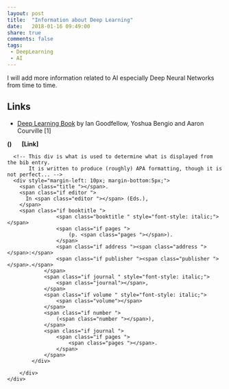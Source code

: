 ```yaml
---
layout: post
title:  "Information about Deep Learning"
date:   2018-01-16 09:49:00
share: true
comments: false
tags:
 - DeepLearning
 - AI
---
```


I will add more information related to AI especially Deep Neural Networks from time to time.

## Links

* [Deep Learning Book](http://www.deeplearningbook.org/ "Deep Learning Book") by Ian Goodfellow, Yoshua Bengio and Aaron Courville [1]


<textarea id="bibtex_input" style="display:none;">
@book{Goodfellow-et-al-2016,
    title={Deep Learning},
    author={Ian Goodfellow and Yoshua Bengio and Aaron Courville},
    publisher={MIT Press},
    note={\url{http://www.deeplearningbook.org}},
  url={http://www.deeplearningbook.org},
    year={2016}
}
</textarea>

<div id="bibtex_display"></div>
<div class="bibtex_template">
  <div class ="well">
    <div class ="container">
      <div class="if author" style="font-weight: bold;">
        <span class="author"></span>
	<span class="if year"> (<span class="year"></span>) </span>
        <span class="if url" style="margin-left: 20px">
	  <a class="url ">[Link]</a>
	</span>
      </div>
      
      <!-- This div is what is used to determine what is displayed from the bib entry. 
           It is written to produce (roughly) APA formatting, though it is not perfect... -->
      <div style="margin-left: 10px; margin-bottom:5px;">
        <span class="title "></span>.
        <span class="if editor ">
          In <span class="editor "></span> (Eds.),
        </span>
        <span class="if booktitle ">
					<span class="booktitle " style="font-style: italic;"></span>
					<span class="if pages ">
						(p. <span class="pages "></span>).
					</span>
					<span class="if address "><span class="address "></span>:</span>
					<span class="if publisher "><span class="publisher "></span>.</span>
				</span>
				<span class="if journal " style="font-style: italic;">
					<span class="journal"></span>,
				</span>
				<span class="if volume " style="font-style: italic;">
					<span class="volume"></span>
				</span>
				<span class="if number ">
					(<span class="number "></span>),
				</span>
				<span class="if journal ">
					<span class="if pages ">
						<span class="pages "></span>.
					</span>
				</span>
			</div>

		</div>
	</div>
</div>
